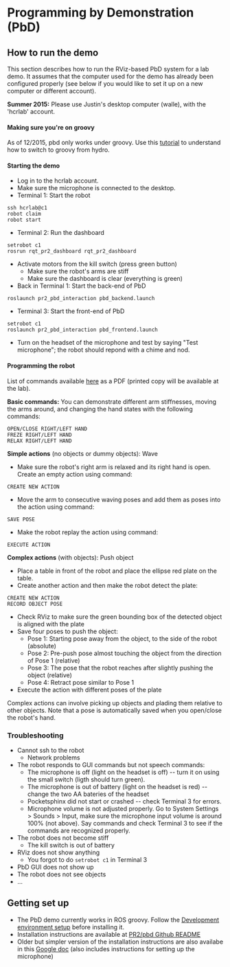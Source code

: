 # Programming by Demonstration (PbD)

## How to run the demo

This section describes how to run the RViz-based PbD system for a lab demo. It assumes that the computer used for the demo has already been configured properly (see below if you would like to set it up on a new computer or different account).

**Summer 2015:** Please use Justin's desktop computer (walle), with the 'hcrlab' account.

#### Making sure you're on groovy
As of 12/2015, pbd only works under groovy. Use this [tutorial](https://github.com/hcrlab/wiki/blob/master/pr2/switching_robot_to_groovy.md) to understand how to switch to groovy from hydro.

#### Starting the demo

* Log in to the hcrlab account.
* Make sure the microphone is connected to the desktop.
* Terminal 1: Start the robot
```
ssh hcrlab@c1
robot claim
robot start
```
* Terminal 2: Run the dashboard
```
setrobot c1
rosrun rqt_pr2_dashboard rqt_pr2_dashboard
```
* Activate motors from the kill switch (press green button)
   * Make sure the robot's arms are stiff
   * Make sure the dashboard is clear (everything is green)
* Back in Terminal 1: Start the back-end of PbD
```
roslaunch pr2_pbd_interaction pbd_backend.launch
```
* Terminal 3: Start the front-end of PbD
```
setrobot c1
roslaunch pr2_pbd_interaction pbd_frontend.launch
```
* Turn on the headset of the microphone and test by saying "Test microphone"; the robot should repond with a chime and nod.

#### Programming the robot

List of commands available [here](commands.pdf) as a PDF (printed copy will be available at the lab).

**Basic commands:** You can demonstrate different arm stiffnesses, moving the arms around, and changing the hand states with the following commands:
```
OPEN/CLOSE RIGHT/LEFT HAND
FREZE RIGHT/LEFT HAND
RELAX RIGHT/LEFT HAND
```

**Simple actions** (no objects or dummy objects): Wave
* Make sure the robot's right arm is relaxed and its right hand is open. Create an empty action using command:
```
CREATE NEW ACTION
```
* Move the arm to consecutive waving poses and add them as poses into the action using command:
```
SAVE POSE
```
* Make the robot replay the action using command:
```
EXECUTE ACTION
```

**Complex actions** (with objects): Push object
* Place a table in front of the robot and place the ellipse red plate on the table.
* Create another action and then make the robot detect the plate:
```
CREATE NEW ACTION
RECORD OBJECT POSE
```
* Check RViz to make sure the green bounding box of the detected object is aligned with the plate
* Save four poses to push the object:
   * Pose 1: Starting pose away from the object, to the side of the robot (absolute)
   * Pose 2: Pre-push pose almost touching the object from the direction of Pose 1 (relative)
   * Pose 3: The pose that the robot reaches after slightly pushing the object (relative)
   * Pose 4: Retract pose similar to Pose 1
* Execute the action with different poses of the plate

Complex actions can involve picking up objects and plading them relative to other objects. Note that a pose is automatically saved when you open/close the robot's hand.

### Troubleshooting

* Cannot ssh to the robot
   * Network problems
* The robot responds to GUI commands but not speech commands:
   * The microphone is off (light on the headset is off) -- turn it on using the small switch (ligth should turn green).
   * The microphone is out of battery (light on the headset is red) -- change the two AA bateries of the headset
   * Pocketsphinx did not start or crashed -- check Terminal 3 for errors.
   * Microphone volume is not adjusted properly. Go to System Settings > Sounds > Input, make sure the microphone input volume is around 100% (not above). Say commands and check Terminal 3 to see if the commands are recognized properly.
* The robot does not become stiff
    * The kill switch is out of battery
* RViz does not show anything
   * You forgot to do ```setrobot c1``` in Terminal 3
* PbD GUI does not show up
* The robot does not see objects
* ...


## Getting set up
- The PbD demo currently works in ROS groovy. Follow the [Development environment setup](https://github.com/hcrlab/wiki/tree/master/development_environment_setup) before installing it.
- Installation instructions are available at [PR2/pbd Github README](https://github.com/PR2/pr2_pbd#pr2-programming-by-demonstration)
- Older but simpler version of the installation instructions are also availabe in this [Google doc](https://docs.google.com/document/d/1N7hqa6YVgZ_CNCbshKKQrnkInWHVPQBgjMxb6hwm3mI/edit?usp=sharing) (also includes instructions for setting up the microphone)
